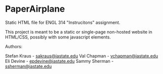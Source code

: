 # PaperAirplane
Static HTML file for ENGL 314 "Instrucitons" assignment.

This project is meant to be a static or single-page non-hosted website in HTML/CSS, possibly with some javascript elements.

Authors:

Stefan Kraus  -  sakraus@iastate.edu
Val Chapman   -  vchapman@iastate.edu
Eli Devine    -  epdevine@iastate.edu
Sammy Sherman -  ssherman@iastate.edu
